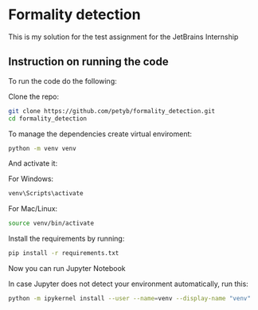 # Formality detection

This is my solution for the test assignment for the JetBrains Internship

## Instruction on running the code

To run the code do the following:

Clone the repo:
```bash
git clone https://github.com/petyb/formality_detection.git
cd formality_detection
```
To manage the dependencies create virtual enviroment:
```bash
python -m venv venv
```
And activate it:

For Windows: 
```bash
venv\Scripts\activate
```
For Mac/Linux:
```bash
source venv/bin/activate
```
Install the requirements by running:
```bash
pip install -r requirements.txt
```
Now you can run Jupyter Notebook

In case Jupyter does not detect your environment automatically, run this:
```bash
python -m ipykernel install --user --name=venv --display-name "venv"
```
